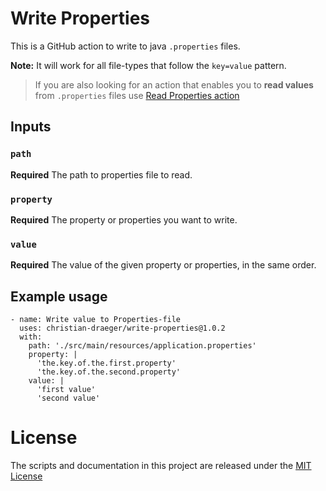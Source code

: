 # Write Properties 

This is a GitHub action to write to java `.properties` files.

**Note:** It will work for all file-types that follow the `key=value` pattern.

> If you are also looking for an action that enables you to **read values** from `.properties` files use
> [Read Properties action](https://github.com/christian-draeger/read-properties)

## Inputs

### `path`

**Required** The path to properties file to read.

### `property`

**Required** The property or properties you want to write.

### `value`

**Required** The value of the given property or properties, in the same order.

## Example usage

    - name: Write value to Properties-file
      uses: christian-draeger/write-properties@1.0.2
      with:
        path: './src/main/resources/application.properties'
        property: |
          'the.key.of.the.first.property'
          'the.key.of.the.second.property'
        value: |
          'first value'
          'second value'

# License
The scripts and documentation in this project are released under the [MIT License](LICENSE)

